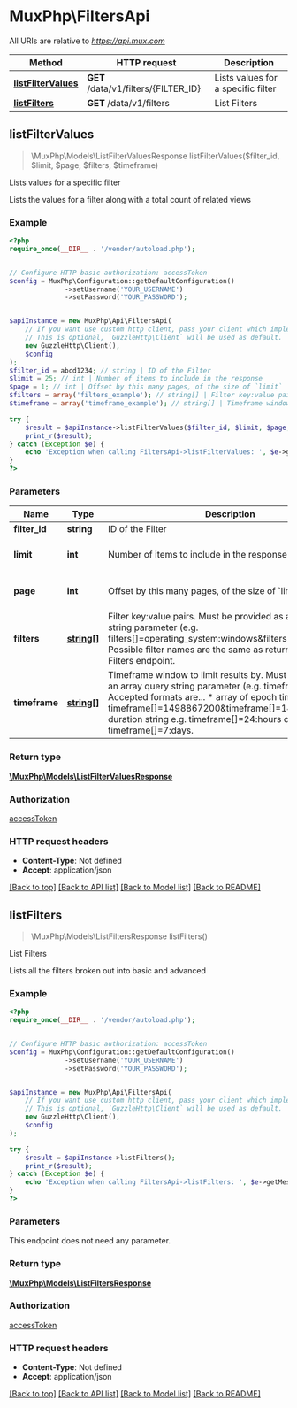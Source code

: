 # MuxPhp\FiltersApi

All URIs are relative to *https://api.mux.com*

Method | HTTP request | Description
------------- | ------------- | -------------
[**listFilterValues**](FiltersApi.md#listFilterValues) | **GET** /data/v1/filters/{FILTER_ID} | Lists values for a specific filter
[**listFilters**](FiltersApi.md#listFilters) | **GET** /data/v1/filters | List Filters



## listFilterValues

> \MuxPhp\Models\ListFilterValuesResponse listFilterValues($filter_id, $limit, $page, $filters, $timeframe)

Lists values for a specific filter

Lists the values for a filter along with a total count of related views

### Example

```php
<?php
require_once(__DIR__ . '/vendor/autoload.php');


// Configure HTTP basic authorization: accessToken
$config = MuxPhp\Configuration::getDefaultConfiguration()
              ->setUsername('YOUR_USERNAME')
              ->setPassword('YOUR_PASSWORD');


$apiInstance = new MuxPhp\Api\FiltersApi(
    // If you want use custom http client, pass your client which implements `GuzzleHttp\ClientInterface`.
    // This is optional, `GuzzleHttp\Client` will be used as default.
    new GuzzleHttp\Client(),
    $config
);
$filter_id = abcd1234; // string | ID of the Filter
$limit = 25; // int | Number of items to include in the response
$page = 1; // int | Offset by this many pages, of the size of `limit`
$filters = array('filters_example'); // string[] | Filter key:value pairs. Must be provided as an array query string parameter (e.g. filters[]=operating_system:windows&filters[]=country:US).  Possible filter names are the same as returned by the List Filters endpoint.
$timeframe = array('timeframe_example'); // string[] | Timeframe window to limit results by. Must be provided as an array query string parameter (e.g. timeframe[]=). Accepted formats are...   * array of epoch timestamps e.g. timeframe[]=1498867200&timeframe[]=1498953600    * duration string e.g. timeframe[]=24:hours or timeframe[]=7:days.

try {
    $result = $apiInstance->listFilterValues($filter_id, $limit, $page, $filters, $timeframe);
    print_r($result);
} catch (Exception $e) {
    echo 'Exception when calling FiltersApi->listFilterValues: ', $e->getMessage(), PHP_EOL;
}
?>
```

### Parameters


Name | Type | Description  | Notes
------------- | ------------- | ------------- | -------------
 **filter_id** | **string**| ID of the Filter |
 **limit** | **int**| Number of items to include in the response | [optional] [default to 25]
 **page** | **int**| Offset by this many pages, of the size of &#x60;limit&#x60; | [optional] [default to 1]
 **filters** | [**string[]**](../Model/string.md)| Filter key:value pairs. Must be provided as an array query string parameter (e.g. filters[]&#x3D;operating_system:windows&amp;filters[]&#x3D;country:US).  Possible filter names are the same as returned by the List Filters endpoint. | [optional]
 **timeframe** | [**string[]**](../Model/string.md)| Timeframe window to limit results by. Must be provided as an array query string parameter (e.g. timeframe[]&#x3D;). Accepted formats are...   * array of epoch timestamps e.g. timeframe[]&#x3D;1498867200&amp;timeframe[]&#x3D;1498953600    * duration string e.g. timeframe[]&#x3D;24:hours or timeframe[]&#x3D;7:days. | [optional]

### Return type

[**\MuxPhp\Models\ListFilterValuesResponse**](../Model/ListFilterValuesResponse.md)

### Authorization

[accessToken](../../README.md#accessToken)

### HTTP request headers

- **Content-Type**: Not defined
- **Accept**: application/json

[[Back to top]](#) [[Back to API list]](../../README.md#documentation-for-api-endpoints)
[[Back to Model list]](../../README.md#documentation-for-models)
[[Back to README]](../../README.md)


## listFilters

> \MuxPhp\Models\ListFiltersResponse listFilters()

List Filters

Lists all the filters broken out into basic and advanced

### Example

```php
<?php
require_once(__DIR__ . '/vendor/autoload.php');


// Configure HTTP basic authorization: accessToken
$config = MuxPhp\Configuration::getDefaultConfiguration()
              ->setUsername('YOUR_USERNAME')
              ->setPassword('YOUR_PASSWORD');


$apiInstance = new MuxPhp\Api\FiltersApi(
    // If you want use custom http client, pass your client which implements `GuzzleHttp\ClientInterface`.
    // This is optional, `GuzzleHttp\Client` will be used as default.
    new GuzzleHttp\Client(),
    $config
);

try {
    $result = $apiInstance->listFilters();
    print_r($result);
} catch (Exception $e) {
    echo 'Exception when calling FiltersApi->listFilters: ', $e->getMessage(), PHP_EOL;
}
?>
```

### Parameters

This endpoint does not need any parameter.

### Return type

[**\MuxPhp\Models\ListFiltersResponse**](../Model/ListFiltersResponse.md)

### Authorization

[accessToken](../../README.md#accessToken)

### HTTP request headers

- **Content-Type**: Not defined
- **Accept**: application/json

[[Back to top]](#) [[Back to API list]](../../README.md#documentation-for-api-endpoints)
[[Back to Model list]](../../README.md#documentation-for-models)
[[Back to README]](../../README.md)

